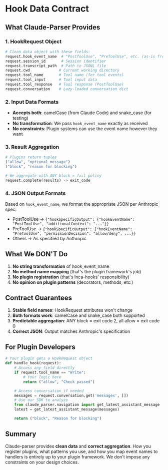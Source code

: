 # Hook Data Contract

## What Claude-Parser Provides

### 1. HookRequest Object
```python
# Clean data object with these fields:
request.hook_event_name  # "PostToolUse", "PreToolUse", etc. (as-is from Claude Code)
request.session_id       # Session identifier
request.transcript_path  # Path to JSONL file
request.cwd             # Current working directory
request.tool_name       # Tool name (for tool events)
request.tool_input      # Tool input data
request.tool_response   # Tool response (PostToolUse)
request.conversation    # Lazy-loaded conversation dict
```

### 2. Input Data Formats
- **Accepts both**: camelCase (from Claude Code) and snake_case (for testing)
- **No transformation**: We pass `hook_event_name` exactly as received
- **No constraints**: Plugin systems can use the event name however they want

### 3. Result Aggregation
```python
# Plugins return tuples
("allow", "optional message")
("block", "reason for blocking")

# We aggregate with ANY block = fail policy
request.complete(results) -> exit_code
```

### 4. JSON Output Formats
Based on `hook_event_name`, we format the appropriate JSON per Anthropic spec:
- PostToolUse → `{"hookSpecificOutput": {"hookEventName": "PostToolUse", "additionalContext": "..."}}`
- PreToolUse → `{"hookSpecificOutput": {"hookEventName": "PreToolUse", "permissionDecision": "allow/deny", ...}}`
- Others → As specified by Anthropic

## What We DON'T Do

1. **No string transformation** of hook_event_name
2. **No method name mapping** (that's the plugin framework's job)
3. **No plugin registration** (that's lnca-hooks' responsibility)
4. **No opinion on plugin patterns** (decorators, methods, etc.)

## Contract Guarantees

1. **Stable field names**: HookRequest attributes won't change
2. **Both formats work**: camelCase and snake_case both supported
3. **Predictable aggregation**: ANY block = exit code 2, all allow = exit code 0
4. **Correct JSON**: Output matches Anthropic's specification

## For Plugin Developers

```python
# Your plugin gets a HookRequest object
def handle_hook(request):
    # Access any field directly
    if request.tool_name == "Write":
        # Your logic here
        return ("allow", "Check passed")

    # Access conversation if needed
    messages = request.conversation.get('messages', [])
    # Use our SDK to analyze
    from claude_parser.navigation import get_latest_assistant_message
    latest = get_latest_assistant_message(messages)

    return ("block", "Reason for blocking")
```

## Summary

Claude-parser provides **clean data** and **correct aggregation**. How you register plugins, what patterns you use, and how you map event names to handlers is entirely up to your plugin framework. We don't impose any constraints on your design choices.